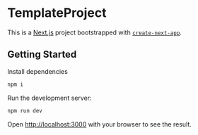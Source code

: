 # TemplateProject

This is a [Next.js](https://nextjs.org/) project bootstrapped with [`create-next-app`](https://github.com/zeit/next.js/tree/canary/packages/create-next-app).

## Getting Started

Install dependencies

```bash
npm i
```

Run the development server:

```bash
npm run dev
```

Open [http://localhost:3000](http://localhost:3000) with your browser to see the result.
